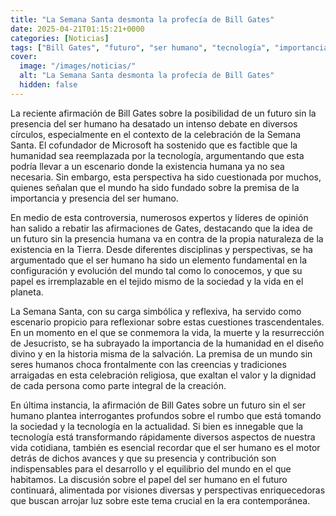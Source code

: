 ```yaml
---
title: "La Semana Santa desmonta la profecía de Bill Gates"
date: 2025-04-21T01:15:21+0000
categories: [Noticias]
tags: ["Bill Gates", "futuro", "ser humano", "tecnología", "importancia", "sociedad", "SEO."]
cover:
  image: "/images/noticias/"
  alt: "La Semana Santa desmonta la profecía de Bill Gates"
  hidden: false
---
```


La reciente afirmación de Bill Gates sobre la posibilidad de un futuro sin la presencia del ser humano ha desatado un intenso debate en diversos círculos, especialmente en el contexto de la celebración de la Semana Santa. El cofundador de Microsoft ha sostenido que es factible que la humanidad sea reemplazada por la tecnología, argumentando que esta podría llevar a un escenario donde la existencia humana ya no sea necesaria. Sin embargo, esta perspectiva ha sido cuestionada por muchos, quienes señalan que el mundo ha sido fundado sobre la premisa de la importancia y presencia del ser humano.

En medio de esta controversia, numerosos expertos y líderes de opinión han salido a rebatir las afirmaciones de Gates, destacando que la idea de un futuro sin la presencia humana va en contra de la propia naturaleza de la existencia en la Tierra. Desde diferentes disciplinas y perspectivas, se ha argumentado que el ser humano ha sido un elemento fundamental en la configuración y evolución del mundo tal como lo conocemos, y que su papel es irremplazable en el tejido mismo de la sociedad y la vida en el planeta.

La Semana Santa, con su carga simbólica y reflexiva, ha servido como escenario propicio para reflexionar sobre estas cuestiones trascendentales. En un momento en el que se conmemora la vida, la muerte y la resurrección de Jesucristo, se ha subrayado la importancia de la humanidad en el diseño divino y en la historia misma de la salvación. La premisa de un mundo sin seres humanos choca frontalmente con las creencias y tradiciones arraigadas en esta celebración religiosa, que exaltan el valor y la dignidad de cada persona como parte integral de la creación.

En última instancia, la afirmación de Bill Gates sobre un futuro sin el ser humano plantea interrogantes profundos sobre el rumbo que está tomando la sociedad y la tecnología en la actualidad. Si bien es innegable que la tecnología está transformando rápidamente diversos aspectos de nuestra vida cotidiana, también es esencial recordar que el ser humano es el motor detrás de dichos avances y que su presencia y contribución son indispensables para el desarrollo y el equilibrio del mundo en el que habitamos. La discusión sobre el papel del ser humano en el futuro continuará, alimentada por visiones diversas y perspectivas enriquecedoras que buscan arrojar luz sobre este tema crucial en la era contemporánea.
